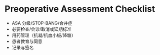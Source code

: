 # Preoperative Assessment Checklist

- ASA 分级/STOP-BANG/合并症
- 必要检查/会诊/取消或延期标准
- 用药管理（抗凝/抗血小板/降糖）
- 患者教育与同意
- 记录与签名
